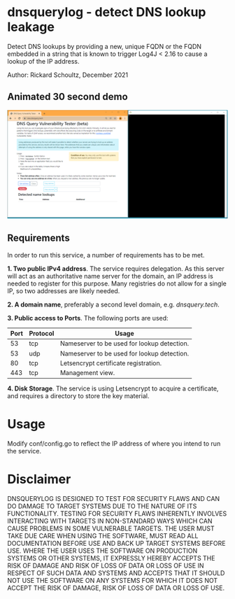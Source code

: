 # dnsquerylog - detect DNS lookup leakage

Detect DNS lookups by providing a new, unique FQDN or the FQDN embedded in a string that is
known to trigger Log4J < 2.16 to cause a lookup of the IP address.

Author: Rickard Schoultz, December 2021

## Animated 30 second demo
![Animated demo](docs/view-dnsquery-tech.gif)

## Requirements

In order to run this service, a number of requirements has to be met.

**1. Two public IPv4 address**. The service requires delegation. As this server will 
act as an authoritative name server for the domain, an IP address is needed to register
for this purpose. Many registries do not allow for a single IP, so two addresses are
likely needed.

**2. A domain name**, preferably a second level domain, e.g. *dnsquery.tech*. 

**3. Public access to Ports**. The following ports are used:

| Port | Protocol | Usage                                       |
|------|----------|---------------------------------------------|
| 53   | tcp      | Nameserver to be used for lookup detection. |
| 53   | udp      | Nameserver to be used for lookup detection. |
| 80   | tcp      | Letsencrypt certificate registration.       |
| 443  | tcp      | Management view.                            |

**4. Disk Storage**. The service is using Letsencrypt to acquire a certificate, and requires a directory
to store the key material.

# Usage

Modify conf/config.go to reflect the IP address of where you intend to run the service.


# Disclaimer

DNSQUERYLOG IS DESIGNED TO TEST FOR SECURITY FLAWS AND CAN DO DAMAGE TO 
TARGET SYSTEMS DUE TO THE NATURE OF ITS FUNCTIONALITY. TESTING FOR SECURITY FLAWS
INHERENTLY INVOLVES INTERACTING WITH TARGETS IN NON-STANDARD WAYS WHICH CAN CAUSE
PROBLEMS IN SOME VULNERABLE TARGETS. THE USER MUST TAKE DUE CARE WHEN USING
THE SOFTWARE, MUST READ ALL DOCUMENTATION BEFORE USE AND BACK UP TARGET SYSTEMS
BEFORE USE. WHERE THE USER USES THE SOFTWARE ON PRODUCTION SYSTEMS OR OTHER SYSTEMS,
IT EXPRESSLY HEREBY ACCEPTS THE RISK OF DAMAGE AND RISK OF LOSS OF DATA OR LOSS OF
USE IN RESPECT OF SUCH DATA AND SYSTEMS AND ACCEPTS THAT IT SHOULD NOT USE THE
SOFTWARE ON ANY SYSTEMS FOR WHICH IT DOES NOT ACCEPT THE RISK OF DAMAGE,
RISK OF LOSS OF DATA OR LOSS OF USE.

